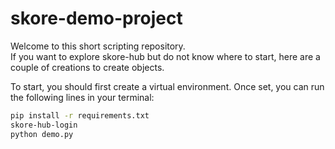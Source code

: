 # skore-demo-project

Welcome to this short scripting repository.  
If you want to explore skore-hub but do not know where to start, here are a couple of creations to create objects.  

To start, you should first create a virtual environment. Once set, you can run the following lines in your terminal:  

```bash
pip install -r requirements.txt
skore-hub-login
python demo.py
```